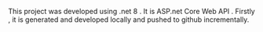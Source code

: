 This project was developed using .net 8 .
It is ASP.net Core Web API . Firstly , it is generated and developed locally and pushed to github incrementally. 
